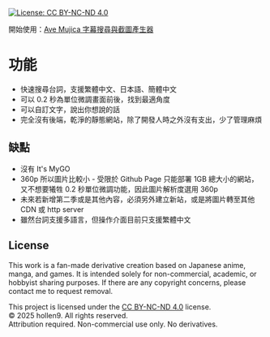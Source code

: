 [![License: CC BY-NC-ND 4.0](https://img.shields.io/badge/License-CC%20BY--NC--ND%204.0-lightgrey.svg)](https://creativecommons.org/licenses/by-nc-nd/4.0/)

開始使用：[Ave Mujica 字幕搜尋與截圖產生器](https://hollen9.github.io/avemujica-img/)

# 功能

- 快速搜尋台詞，支援繁體中文、日本語、簡體中文
- 可以 0.2 秒為單位微調畫面前後，找到最適角度
- 可以自訂文字，說出你想說的話
- 完全沒有後端，乾淨的靜態網站，除了開發人時之外沒有支出，少了管理麻煩

## 缺點

- 沒有 It's MyGO
- 360p 所以圖片比較小 - 受限於 Github Page 只能部署 1GB 總大小的網站，又不想要犧牲 0.2 秒單位微調功能，因此圖片解析度選用 360p
- 未來若新增第二季或是其他內容，必須另外建立新站，或是將圖片轉至其他 CDN 或 http server
- 雖然台詞支援多語言，但操作介面目前只支援繁體中文

## License
This work is a fan-made derivative creation based on Japanese anime, manga, and games. It is intended solely for non-commercial, academic, or hobbyist sharing purposes. If there are any copyright concerns, please contact me to request removal.

This project is licensed under the [CC BY-NC-ND 4.0](https://creativecommons.org/licenses/by-nc-nd/4.0/) license.  
© 2025 hollen9. All rights reserved.  
Attribution required. Non-commercial use only. No derivatives.
